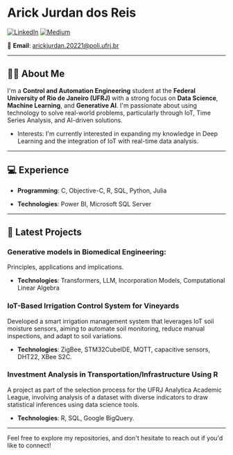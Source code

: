 # Arick Jurdan dos Reis

[![LinkedIn](https://img.shields.io/badge/LinkedIn-Arick%20Jurdan-blue?style=flat&logo=linkedin)](https://linkedin.com/in/arickjurdan) [![Medium](https://img.shields.io/badge/GitHub-Arickjd-black?style=flat&logo=github)](https://github.com/Arickjd)

📧 **Email**: arickjurdan.20221@poli.ufrj.br  

---

## 👨‍🎓 About Me

I'm a **Control and Automation Engineering** student at the **Federal University of Rio de Janeiro (UFRJ)** with a strong focus on **Data Science**, **Machine Learning**, and **Generative AI**. I'm passionate about using technology to solve real-world problems, particularly through IoT, Time Series Analysis, and AI-driven solutions. 
- Interests: I'm currently interested in expanding my knowledge in Deep Learning and the integration of IoT with real-time data analysis.
---

## 💻 Experience

- **Programming**: C, Objective-C, R, SQL, Python, Julia

- **Technologies**: Power BI, Microsoft SQL Server

---

## 🚀 Latest Projects

### Generative models in Biomedical Engineering: 
Principles, applications and implications.

- **Technologies**: Transformers, LLM, Incorporation Models, Computational Linear Algebra 

### IoT-Based Irrigation Control System for Vineyards
Developed a smart irrigation management system that leverages IoT soil moisture sensors, aiming to automate soil monitoring, reduce manual inspections, and adapt to soil variations.

- **Technologies**: ZigBee, STM32CubeIDE, MQTT, capacitive sensors, DHT22, XBee S2C.

### Investment Analysis in Transportation/Infrastructure Using R
A project as part of the selection process for the UFRJ Analytica Academic League, involving analysis of a dataset with diverse indicators to draw statistical inferences using data science tools.

- **Technologies**: R, SQL, Google BigQuery.

---

Feel free to explore my repositories, and don't hesitate to reach out if you'd like to connect!
